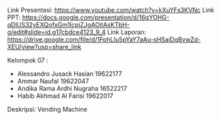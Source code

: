 Link Presentasi:
https://www.youtube.com/watch?v=kXuYFs3KVNc
Link PPT:
https://docs.google.com/presentation/d/16qYOHG-qDlUS32yEXQofxGm1IcpjZJgAOitAsKTbH-g/edit#slide=id.g17cbdce4123_9_4
Link Laporan:
https://drive.google.com/file/d/1FphLIu5pYaY7aAu-sHSajDqBvwZd-XEU/view?usp=share_link

Kelompok 07 :
- Alessandro Jusack Hasian 19622177
- Ammar Naufal 19622047
-  Andika Rama Ardhi Nugraha 16522217
- Habib Akhmad Al Farisi 19622017

Deskripsi: Vending Machine
